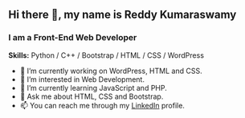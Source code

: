 <h2>Hi there 👋, my name is Reddy Kumaraswamy</h2>
<h3>I am a Front-End Web Developer</h3>

<p><b>Skills:</b> Python / C++ / Bootstrap / HTML / CSS / WordPress</p>

- 📌 I’m currently working on WordPress, HTML and CSS.
- 👀 I’m interested in Web Development.
- 🌱 I’m currently learning JavaScript and PHP.
- 📜 Ask me about HTML, CSS and Bootstrap.
- 📫 You can reach me through my <a href="www.linkedin.com/in/reddykumaraswamy/">LinkedIn</a> profile.

<!---
kumaraswamyreddy/kumaraswamyreddy is a ✨ special ✨ repository because its `README.md` (this file) appears on your GitHub profile.
You can click the Preview link to take a look at your changes.
--->
